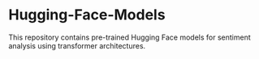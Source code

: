 # Hugging-Face-Models
This repository contains pre-trained Hugging Face models for sentiment analysis using transformer architectures.
